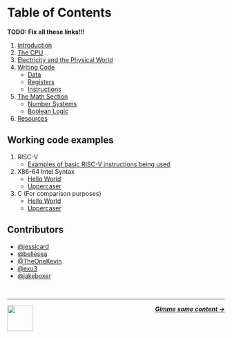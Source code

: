 # Table of Contents

**TODO: Fix all these links!!!**

1. [Introduction](/guide/introduction.md)
1. [The CPU](/guide/cpu.md)
1. [Electricity and the Physical World](/guide/physical-world.md)
1. [Writing Code](/guide/writing-code/writing-code.md)
   - [Data](/guide/writing-code/guide.md)
   - [Registers](/guide/writing-code/registers.md)
   - [Instructions](/guide/writing-code/instructions.md)
1. [The Math Section](/math/number-system.md)
   - [Number Systems](/guide/math/number-systems.md)
   - [Boolean Logic](/guide/math/boolean-logic.md)
1. [Resources](/guide/resources.md)

## Working code examples

1. RISC-V
   - [Examples of basic RISC-V instructions being used](/code/riscv/riscv.s)
1. X86-64 Intel Syntax
   - [Hello World](/code/x86-intel/hello-world/hello-world.asm)
   - [Uppercaser](/code/x86-intel/uppercaser/uppercaser.asm)
1. C (For comparison purposes)
   - [Hello World](/code/c/hello-world/hello-world.c)
   - [Uppercaser](/code/c/uppercaser/uppercaser.c)

## Contributors

- [@jessicard](https://github.com/jessicard)
- [@bellesea](https://github.com/bellesea)
- [@TheOneKevin](https://github.com/theonekevin)
- [@exu3](https://github.com/exu3)
- [@jakeboxer](https://github.com/jakeboxer)

<br />

---

<a href="https://github.com/hackclub/some-assembly-required">
  <picture>
    <source media="(prefers-color-scheme: dark)" srcset="https://cloud-5aq8uo1rv-hack-club-bot.vercel.app/0backd.png">
    <img align="left" width="60" src="https://cloud-5v3nvbscw-hack-club-bot.vercel.app/0backl.png" />
  </picture>
</a>

<p align="right">
  <em>
    <b>
      <a href="/guide/introduction.md">
        Gimme some content →
      </a>
    </b>
  </em>
</p>
